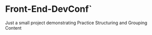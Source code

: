 # Front-End-DevConf`
 Just a small project demonstrating Practice Structuring and Grouping Content 
